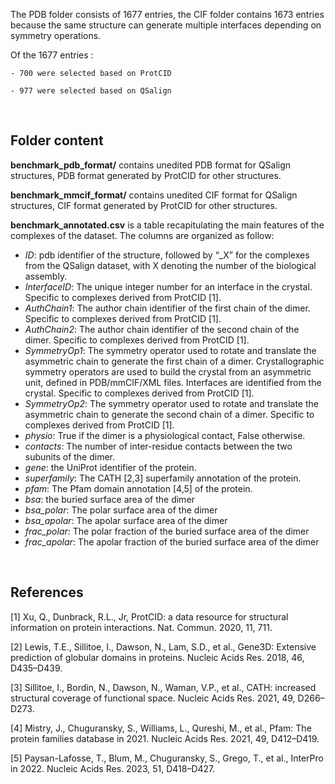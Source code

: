 The PDB folder consists of 1677 entries, the CIF folder contains 1673 entries because the same structure can generate multiple interfaces depending on symmetry operations.

Of the 1677 entries :

    - 700 were selected based on ProtCID
    
    - 977 were selected based on QSalign

 <br />
 
<h2>Folder content</h2>
      

**benchmark_pdb_format/** contains unedited PDB format for QSalign structures, PDB format generated by ProtCID for other structures.

**benchmark_mmcif_format/** contains unedited CIF format for QSalign structures, CIF format generated by ProtCID for other structures.

**benchmark_annotated.csv** is a table recapitulating the main features of the complexes of the dataset. The columns are organized as follow:

- *ID*: pdb identifier of the structure, followed by “_X” for the complexes from the QSalign dataset, with X denoting the number of the biological assembly.
- *InterfaceID*: The unique integer number for an interface in the crystal. Specific to complexes derived from ProtCID [1].
- *AuthChain1*: The author chain identifier of the first chain of the dimer. Specific to complexes derived from ProtCID [1].
- *AuthChain2*: The author chain identifier of the second chain of the dimer. Specific to complexes derived from ProtCID [1].
- *SymmetryOp1*: The symmetry operator used to rotate and translate the asymmetric chain to generate the first chain of a dimer. Crystallographic symmetry operators are used to build the crystal from an asymmetric unit, defined in PDB/mmCIF/XML files. Interfaces are identified from the crystal. Specific to complexes derived from ProtCID [1].
- *SymmetryOp2*: The symmetry operator used to rotate and translate the asymmetric chain to generate the second chain of a dimer. Specific to complexes derived from ProtCID [1].
- *physio*: True if the dimer is a physiological contact, False otherwise.
- *contacts*: The number of inter-residue contacts between the two subunits of the dimer.
- *gene*: the UniProt identifier of the protein.
- *superfamily*: The CATH [2,3] superfamily annotation of the protein.
- *pfam*: The Pfam domain annotation [4,5] of the protein. 
- *bsa*: the buried surface area of the dimer
- *bsa_polar*: The polar surface area of the dimer
- *bsa_apolar*: The apolar surface area of the dimer
- *frac_polar*: The polar fraction of the buried surface area of the dimer
- *frac_apolar*: The apolar fraction of the buried surface area of the dimer

 <br />
 
<h2>References</h2>

[1]	Xu, Q., Dunbrack, R.L., Jr, ProtCID: a data resource for structural information on protein interactions. Nat. Commun. 2020, 11, 711.

[2]	Lewis, T.E., Sillitoe, I., Dawson, N., Lam, S.D., et al., Gene3D: Extensive prediction of globular domains in proteins. Nucleic Acids Res. 2018, 46, D435–D439.

[3]	Sillitoe, I., Bordin, N., Dawson, N., Waman, V.P., et al., CATH: increased structural coverage of functional space. Nucleic Acids Res. 2021, 49, D266–D273.

[4]	Mistry, J., Chuguransky, S., Williams, L., Qureshi, M., et al., Pfam: The protein families database in 2021. Nucleic Acids Res. 2021, 49, D412–D419.

[5]	Paysan-Lafosse, T., Blum, M., Chuguransky, S., Grego, T., et al., InterPro in 2022. Nucleic Acids Res. 2023, 51, D418–D427.


